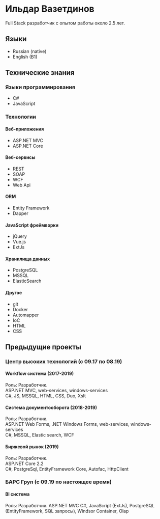 # Ильдар Вазетдинов

Full Stack разработчик с опытом работы около 2.5 лет.

## Языки

* Russian (native)
* English (B1)

## Технические знания

### Языки программирования

* C#
* JavaScript

### Технологии

#### Веб-приложения

* ASP.NET MVC
* ASP.NET Core

#### Веб-сервисы
* REST
* SOAP
* WCF
* Web Api

#### ORM
* Entity Framework
* Dapper

#### JavaScript фреймворки
* jQuery
* Vue.js
* ExtJs

#### Хранилища данных
* PostgreSQL
* MSSQL
* ElasticSearch

#### Другое
* git
* Docker
* Automapper
* IoC
* HTML
* CSS

## Предыдущие проекты

### Центр высоких технологий (с 09.17 по 08.19)

#### Workflow система (2017-2019)
Роль: Разработчик.  
ASP.NET MVC, web-services, windows-services  
C#, JS, MSSQL, HTML, CSS, Duo, Xslt  

#### Система документооборота (2018-2019)
Роль: Разработчик.  
ASP.NET Web Forms, .NET Windows Forms, web-services, windows-services  
C#, MSSQL, Elastic search, WCF

#### Биржевой рынок (2019)
Роль: Разработчик.  
ASP.NET Core 2.2  
C#, PostgreSql, EntityFramework Core, Autofac, HttpClient  

### БАРС Груп (с 09.19 по настоящее время)

#### BI система 
Роль: Разработчик.
ASP.NET MVC
C#, JavaScript (ExtJs), PostgreSQL (EntityFramework, SQL запросы), Windsor Container, Olap